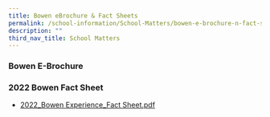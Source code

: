 ```yaml
---
title: Bowen eBrochure & Fact Sheets
permalink: /school-information/School-Matters/bowen-e-brochure-n-fact-sheet
description: ""
third_nav_title: School Matters
---
```

### Bowen E-Brochure


### 2022 Bowen Fact Sheet

* [2022_Bowen Experience_Fact Sheet.pdf](/files/2022_Bowen%20Experience_Fact%20Sheet.pdf)
